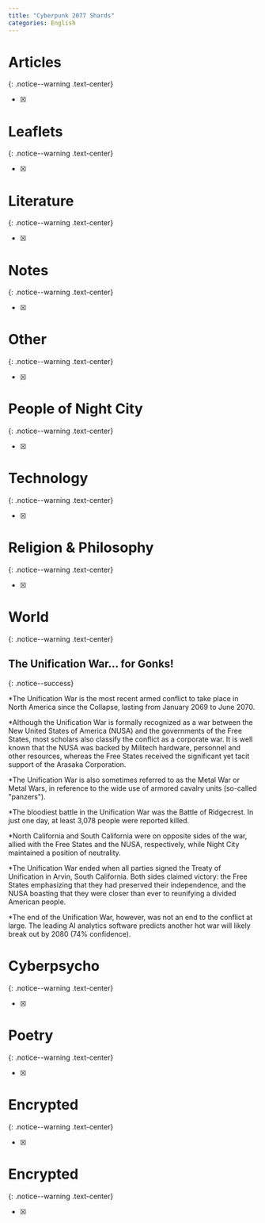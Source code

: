```yaml
---
title: "Cyberpunk 2077 Shards"
categories: English
---
```


# Articles
{: .notice--warning .text-center}

- [X]

# Leaflets
{: .notice--warning .text-center}

- [X] 

# Literature
{: .notice--warning .text-center}

- [X] 

# Notes
{: .notice--warning .text-center}

- [X] 

# Other
{: .notice--warning .text-center}

- [X]

# People of Night City
{: .notice--warning .text-center}

- [X]

# Technology
{: .notice--warning .text-center}

- [X]

# Religion & Philosophy
{: .notice--warning .text-center}

- [X]

# World
{: .notice--warning .text-center}

## The Unification War... for Gonks!
{: .notice--success}

*The Unification War is the most recent armed conflict to take place in North America since the Collapse, lasting from January 2069 to June 2070.

*Although the Unification War is formally recognized as a war between the New United States of America (NUSA) and the governments of the Free States, most scholars also classify the conflict as a corporate war. It is well known that the NUSA was backed by Militech hardware, personnel and other resources, whereas the Free States received the significant yet tacit support of the Arasaka Corporation.

*The Unification War is also sometimes referred to as the Metal War or Metal Wars, in reference to the wide use of armored cavalry units (so-called "panzers").

*The bloodiest battle in the Unification War was the Battle of Ridgecrest. In just one day, at least 3,078 people were reported killed.

*North California and South California were on opposite sides of the war, allied with the Free States and the NUSA, respectively, while Night City maintained a position of neutrality.

*The Unification War ended when all parties signed the Treaty of Unification in Arvin, South California. Both sides claimed victory: the Free States emphasizing that they had preserved their independence, and the NUSA boasting that they were closer than ever to reunifying a divided American people.

*The end of the Unification War, however, was not an end to the conflict at large. The leading AI analytics software predicts another hot war will likely break out by 2080 (74% confidence).

# Cyberpsycho
{: .notice--warning .text-center}

- [X]

# Poetry
{: .notice--warning .text-center}

- [X]

# Encrypted
{: .notice--warning .text-center}

- [X]

# Encrypted
{: .notice--warning .text-center}

- [X] 

